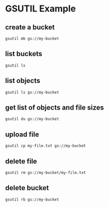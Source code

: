 # GSUTIL Example

## create a bucket
`gsutil mb gs://my-bucket`

## list buckets
`gsutil ls`

## list objects
`gsutil ls gs://my-bucket`

## get list of objects and file sizes
`gsutil du gs://my-bucket`

## upload file
`gsutil cp my-file.txt gs://my-bucket`

## delete file
`gsutil rm gs://my-bucket/my-file.txt`

## delete bucket
`gsutil rb gs://my-bucket`
